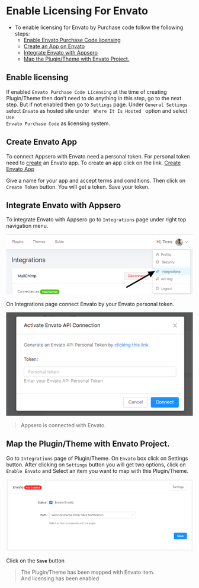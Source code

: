 # Enable Licensing For Envato

- To enable licensing for Envato by Purchase code follow the following steps:
    - [Enable Envato Purchase Code licensing](#enable-licensing)
    - [Create an App on Envato](#create-envato-app)
    - [Integrate Envato with Appsero](#integrate-envato-with-appsero)
    - [Map the Plugin/Theme with Envato Project.](#map-the-plugin-theme-with-envato-project)


## Enable licensing

If enabled <code>Envato Purchase Code Licensing</code> at the time of creating Plugin/Theme then don’t need to do anything in this step, go to the next step. But if not enabled then go to <code>Settings</code> page. Under <code>General Settings</code> select <code>Envato</code> as hosted site under <code> Where It Is Hosted </code> option and select <code>Use Envato Purchase Code</code> as licensing system.

## Create Envato App

To connect Appsero with Envato need a personal token. For personal token need to [create](https://build.envato.com/create-token/?purchase:download=t&sale:verify=t&sale:history=t&user:account=t&user:username=t) an Envato app. To create an app click on the link.
[Create Envato App](https://build.envato.com/create-token/?purchase:download=t&sale:verify=t&sale:history=t&user:account=t&user:username=t)

Give a name for your app and accept terms and conditions. Then click on <code>Create Token</code> button. You will get a token. Save your token.

## Integrate Envato with Appsero

To integrate Envato with Appsero go to <code>Integrations</code> page under right top navigation menu.  

![Integrate](../images/integrations/1.png)

On Integrations page connect Envato by your Envato personal token.

![Integrate](../images/integrations/2.png)

> Appsero is connected with Envato. 

## Map the Plugin/Theme with Envato Project.

Go to <code>Integrations</code> page of Plugin/Theme. On <code>Envato</code> box click on Settings button. After clicking on <code>Settings</code> button you will get two options, click on <code>Enable Envato</code> and Select an item you want to map with this Plugin/Theme. 

![Integrate](../images/integrations/3.png)

Click on the **<code>Save</code>** button

> The Plugin/Theme has been mapped with Envato item. <br> 
And licensing has been enabled
